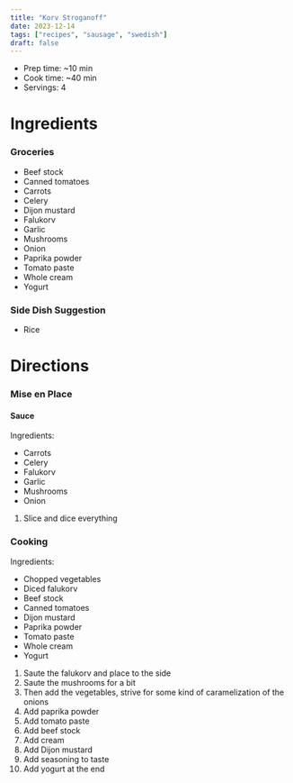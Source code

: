 ```yaml
---
title: "Korv Stroganoff"
date: 2023-12-14
tags: ["recipes", "sausage", "swedish"]
draft: false
---
```


- Prep time: ~10 min
- Cook time: ~40 min
- Servings: 4

# Ingredients

### Groceries

- Beef stock
- Canned tomatoes
- Carrots
- Celery
- Dijon mustard
- Falukorv
- Garlic
- Mushrooms
- Onion
- Paprika powder
- Tomato paste
- Whole cream
- Yogurt 

### Side Dish Suggestion

- Rice

# Directions

### Mise en Place

#### Sauce

Ingredients:
- Carrots
- Celery
- Falukorv
- Garlic
- Mushrooms
- Onion

1. Slice and dice everything

### Cooking

Ingredients:
- Chopped vegetables
- Diced falukorv
- Beef stock
- Canned tomatoes
- Dijon mustard
- Paprika powder
- Tomato paste
- Whole cream
- Yogurt 

1. Saute the falukorv and place to the side
2. Saute the mushrooms for a bit
3. Then add the vegetables, strive for some kind of caramelization of the onions
4. Add paprika powder
5. Add tomato paste
6. Add beef stock
7. Add cream
8. Add Dijon mustard
9. Add seasoning to taste
10. Add yogurt at the end
